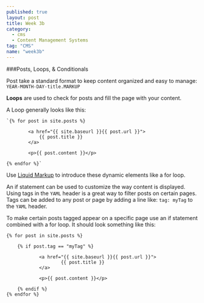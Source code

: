 ```yaml
---
published: true
layout: post
title: Week 3b
category: 
  - cms
  - Content Management Systems
tag: "CMS"
name: "week3b"
---
```


###Posts, Loops, & Conditionals

Post take a standard format to keep content organized and easy to manage: `YEAR-MONTH-DAY-title.MARKUP`

**Loops** are used to check for posts and fill the page with your content. 

A Loop generally looks like this: 

    `{% for post in site.posts %}

			<a href="{{ site.baseurl }}{{ post.url }}">
				{{ post.title }} 
			</a>

			<p>{{ post.content }}</p>

	{% endfor %}`


Use [Liquid Markup](http://liquidmarkup.org/) to introduce these dynamic elements like a for loop. 

An if statement can be used to customize the way content is displayed. Using tags in the `YAML` header is a great way to filter posts on certain pages. Tags can be added to any post or page by adding a line like: `tag: myTag` to the `YAML` header.

To make certain posts tagged appear on a specific page use an if statement combined with a for loop. It should look something like this:

    {% for post in site.posts %}

		{% if post.tag == "myTag" %}

				<a href="{{ site.baseurl }}{{ post.url }}">
						{{ post.title }} 
				</a>

				<p>{{ post.content }}</p>
				
		{% endif %}
	{% endfor %}



